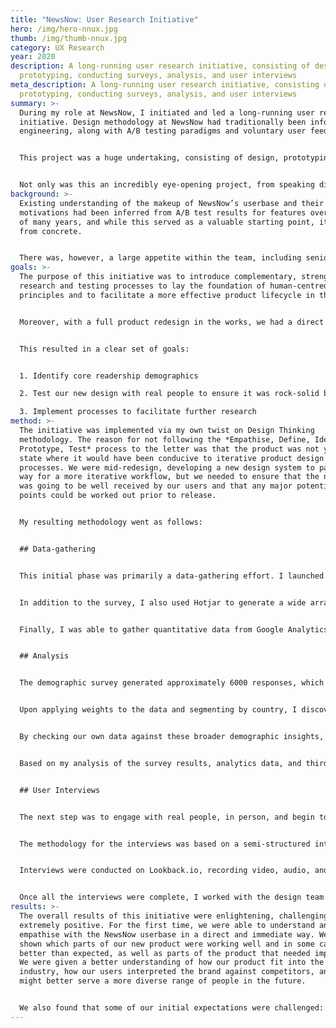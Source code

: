 ```yaml
---
title: "NewsNow: User Research Initiative"
hero: /img/hero-nnux.jpg
thumb: /img/thumb-nnux.jpg
category: UX Research
year: 2020
description: A long-running user research initiative, consisting of design,
  prototyping, conducting surveys, analysis, and user interviews
meta_description: A long-running user research initiative, consisting of design,
  prototyping, conducting surveys, analysis, and user interviews
summary: >-
  During my role at NewsNow, I initiated and led a long-running user research
  initiative. Design methodology at NewsNow had traditionally been informed by
  engineering, along with A/B testing paradigms and voluntary user feedback.


  This project was a huge undertaking, consisting of design, prototyping, conducting surveys, analysis, and user interviews, and collating all of our learnings into both actionable tasks, and updated internal processes around the product lifecycle.


  Not only was this an incredibly eye-opening project, from speaking directly with users such as high-flying corporate professionals from the States, and 3G-wielding teenagers on the streets of Nigeria, to stretching the limits of what hi-fi prototyping is capable of, but it resulted in some fantastic learnings for the entire business.
background: >-
  Existing understanding of the makeup of NewsNow’s userbase and their
  motivations had been inferred from A/B test results for features over a span
  of many years, and while this served as a valuable starting point, it was far
  from concrete. 


  There was, however, a large appetite within the team, including senior management, editorial, and development team members, to better understand our users. Given this appetite, and a product roadmap brimming with large-scale design and development projects, it seemed right to make strides towards uncovering our userbase and giving our users a seat at the table. I put together a plan of action and advocated for human-centred design principles as part of a more efficient and effective product design and development process.
goals: >-
  The purpose of this initiative was to introduce complementary, strength-based
  research and testing processes to lay the foundation of human-centred design
  principles and to facilitate a more effective product lifecycle in the future.


  Moreover, with a full product redesign in the works, we had a direct need to fulfil in terms of testing that design with real people, who were representative of our core userbase demographics. The problem was that we had very limited data on who our core userbase actually was, since no previous research had been done in the company's twenty-five-year history. 


  This resulted in a clear set of goals:


  1. Identify core readership demographics

  2. Test our new design with real people to ensure it was rock-solid before release

  3. Implement processes to facilitate further research
method: >-
  The initiative was implemented via my own twist on Design Thinking
  methodology. The reason for not following the *Empathise, Define, Ideate,
  Prototype, Test* process to the letter was that the product was not yet in a
  state where it would have been conducive to iterative product design
  processes. We were mid-redesign, developing a new design system to pave the
  way for a more iterative workflow, but we needed to ensure that the new design
  was going to be well received by our users and that any major potential pain
  points could be worked out prior to release. 


  My resulting methodology went as follows: 


  ## Data-gathering


  This initial phase was primarily a data-gathering effort. I launched a site-wide demographic survey to a randomly selected subset of users, asking broad questions about people’s interests, usage habits, age, gender, location, and general news reading habits, with the goal of identifying both the general demographic makeup of our existing userbase, as well as NewsNow's place within their news diet. The survey was implemented in Hotjar, and thus I was able to gather additional metadata for each submission, such as from which pages users submitted the survey and information about their device. In addition, Hotjar enabled me to collect responses from users who did not complete the full survey, which proved especially useful in looking for selection/response bias.


  In addition to the survey, I also used Hotjar to generate a wide array of heatmaps, to look more specifically at how users on different topic categories might behave differently from one another.


  Finally, I was able to gather quantitative data from Google Analytics to further understand device/browser/OS distribution, usage habits, and behaviour.


  ## Analysis


  The demographic survey generated approximately 6000 responses, which I exported as a CSV and processed in Google Sheets. I spent a long time sifting through all the responses, slicing the data in various ways, and looking for patterns that might help me to uncover segments within the userbase. As part of this process, I weighted the responses by geography, and device category, using the Google Analytics data from the period of time in which the survey was active as a source of truth from which to calculate weights that could be applied in combination to individual responses.


  Upon applying weights to the data and segmenting by country, I discovered a number of very clear segments within our userbase. Focusing on what were by far the three largest segments; UK, US, and Nigeria, I was able to identify vastly different distributions of age, topical interests, and device usage between the three groups. What was particularly interesting about this was that the demographics in each segment appeared somewhat narrow; we were appealing to specific age ranges and categories of interest in each country that were distinct from one another, and that appeared unlikely to be representative of online news readership demographics as a whole. To validate this, I referenced publicly available data regarding online news readership from [Ofcom](https://www.ofcom.org.uk/__data/assets/pdf_file/0024/116529/news-consumption-2018.pdf), [Pew Research](https://www.pewresearch.org/fact-tank/2019/09/11/key-findings-about-the-online-news-landscape-in-america/), [Statista](https://www.statista.com/statistics/381569/leading-news-and-media-sites-usa-by-share-of-visits/), and [SimilarWeb](https://www.similarweb.com/top-websites/united-states/category/sports). 


  By checking our own data against these broader demographic insights, I was not only able to confirm the boundaries of our users’ segmentation but was also able to identify prominent demographics in the wider population, both in the UK and the US, that were underrepresented in the NewsNow userbase. 


  Based on my analysis of the survey results, analytics data, and third-party data, I was able to craft a handful of personas, representative of our core users. In addition, based on the demographics I had found to be under-represented, I created additional personas, representative of our additional target demographics, with the goal in mind of better serving these demographics and subsequently growing and diversifying the NewsNow userbase. I created a full write-up of my findings, including my methodology, data and charts, sources, and a summary of the results, which I presented to the wider team. 


  ## User Interviews


  The next step was to engage with real people, in person, and begin to build a rapport with the people behind our personas. Through our earlier demographic survey, and through dedicated research participant recruitment services such as UserInterviews.com, we were able to work with users that were representative of all our user personas, from a range of backgrounds; from the UK, US, and Nigeria.


  The methodology for the interviews was based on a semi-structured interview format, which offered a relaxed atmosphere and an opportunity to build a rapport with participants, whilst still ensuring that all our talking points were covered. For the purposes of this round of interviews we had considered creating hi-fi Figma prototypes from our existing designs. However, NewsNow being an engineering-led business meant that we could do one better; we had a working staging site with real data, where our new design system had been implemented in Vue.js, and while it was far away from full feature-parity, it was leagues ahead of a Figma prototype.


  Interviews were conducted on Lookback.io, recording video, audio, and notes, and lasting approximately 30 minutes, for which users were incentivised with Amazon vouchers. I lead all the interviews, with a midweight UI designer observing and keeping notes. The process for each interview was to first understand a bit more about the participant; their interests, hobbies, news-reading habits, and a bit about their day-to-day life, to understand how our product might fit into their day. I would then show them the product, and ask for their first impressions and gut-feelings about the overall look, feel, and utility. Beyond that, participants were free to use and explore the product and were asked to try and vocalise their thoughts and actions as much as possible while they did so. I would answer questions, make notes of potential pain points, and occasionally offer some steer, either to ensure participants were able to cover all the talking points, or to help on the occasion that they got stuck with the prototype or the UX. At the end of each interview, I would sit down with our UI designer for a general recap, to discuss any points of interest, collate notes, and tag certain points of note in the recording. 


  Once all the interviews were complete, I worked with the design team to create a summary of our findings, as well as a highlights reel, containing the most interesting and useful clips of our interview recordings, grouped into categories, to offer colleagues and management a quick glimpse into the responses of our participants.
results: >-
  The overall results of this initiative were enlightening, challenging, and
  extremely positive. For the first time, we were able to understand and
  empathise with the NewsNow userbase in a direct and immediate way. We were
  shown which parts of our new product were working well and in some cases even
  better than expected, as well as parts of the product that needed improvement.
  We were given a better understanding of how our product fit into the wider
  industry, how our users interpreted the brand against competitors, and how we
  might better serve a more diverse range of people in the future. 


  We also found that some of our initial expectations were challenged: There were certain areas of the new product which we had been intending to make personalisable, or using algorithms to modulate aspects of the UI based on the user segment being served, but in fact we found that our users harmonised on certain aspects of the design.  In the end, it seemed that by optimising the core areas of the product in-line with the needs of our users, we would negate the need for additional complexity. We were also able to re-prioritise our product roadmap and add more specificity to design tasks in the backlog based on these new insights.
---
```


